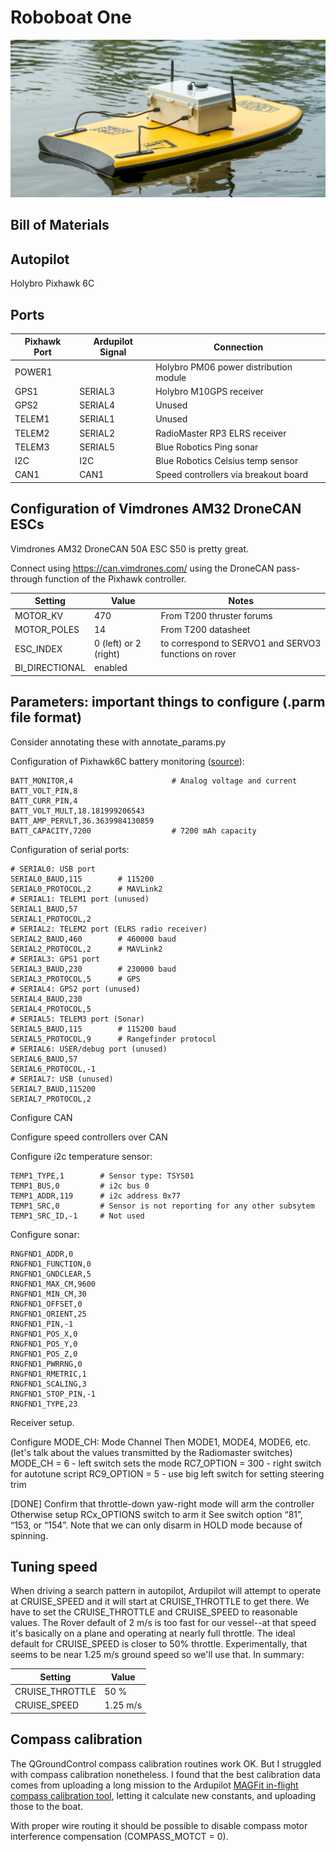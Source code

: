 # Roboboat One

![Roboboat One](images/roboboat-one.jpg)

## Bill of Materials

## Autopilot

Holybro Pixhawk 6C

## Ports

| Pixhawk Port | Ardupilot Signal | Connection |
| ------------ | ---------------- | ---------- |
| POWER1       |                  | Holybro PM06 power distribution module |
| GPS1         | SERIAL3          | Holybro M10GPS receiver |
| GPS2         | SERIAL4          | Unused |
| TELEM1       | SERIAL1          | Unused |
| TELEM2       | SERIAL2          | RadioMaster RP3 ELRS receiver |
| TELEM3       | SERIAL5          | Blue Robotics Ping sonar |
| I2C          | I2C              | Blue Robotics Celsius temp sensor |
| CAN1         | CAN1             | Speed controllers via breakout board |

## Configuration of Vimdrones AM32 DroneCAN ESCs

Vimdrones AM32 DroneCAN 50A ESC S50 is pretty great.

Connect using https://can.vimdrones.com/ using the DroneCAN pass-through
function of the Pixhawk controller.

| Setting  | Value | Notes |
| -------- | ----- | ----- |
| MOTOR_KV | 470   | From T200 thruster forums |
| MOTOR_POLES | 14 | From T200 datasheet |
| ESC_INDEX | 0 (left) or 2 (right) | to correspond to SERVO1 and SERVO3 functions on rover |
| BI_DIRECTIONAL | enabled | |


## Parameters: important things to configure (.parm file format)

Consider annotating these with annotate_params.py

Configuration of Pixhawk6C battery monitoring ([source](https://ardupilot.org/copter/docs/common-holybro-pixhawk6C.html#battery-monitoring)):

```csv
BATT_MONITOR,4                      # Analog voltage and current
BATT_VOLT_PIN,8
BATT_CURR_PIN,4
BATT_VOLT_MULT,18.181999206543
BATT_AMP_PERVLT,36.3639984130859 
BATT_CAPACITY,7200                  # 7200 mAh capacity
```

Configuration of serial ports:

```csv
# SERIAL0: USB port
SERIAL0_BAUD,115        # 115200
SERIAL0_PROTOCOL,2      # MAVLink2
# SERIAL1: TELEM1 port (unused)
SERIAL1_BAUD,57
SERIAL1_PROTOCOL,2
# SERIAL2: TELEM2 port (ELRS radio receiver)
SERIAL2_BAUD,460        # 460000 baud
SERIAL2_PROTOCOL,2      # MAVLink2
# SERIAL3: GPS1 port
SERIAL3_BAUD,230        # 230000 baud
SERIAL3_PROTOCOL,5      # GPS
# SERIAL4: GPS2 port (unused)
SERIAL4_BAUD,230
SERIAL4_PROTOCOL,5
# SERIAL5: TELEM3 port (Sonar)
SERIAL5_BAUD,115        # 115200 baud
SERIAL5_PROTOCOL,9      # Rangefinder protocol
# SERIAL6: USER/debug port (unused)
SERIAL6_BAUD,57
SERIAL6_PROTOCOL,-1
# SERIAL7: USB (unused)
SERIAL7_BAUD,115200
SERIAL7_PROTOCOL,2
```

Configure CAN

Configure speed controllers over CAN

Configure i2c temperature sensor:

```csv
TEMP1_TYPE,1        # Sensor type: TSYS01
TEMP1_BUS,0         # i2c bus 0
TEMP1_ADDR,119      # i2c address 0x77
TEMP1_SRC,0         # Sensor is not reporting for any other subsytem
TEMP1_SRC_ID,-1     # Not used
```

Configure sonar:

```csv
RNGFND1_ADDR,0
RNGFND1_FUNCTION,0
RNGFND1_GNDCLEAR,5
RNGFND1_MAX_CM,9600
RNGFND1_MIN_CM,30
RNGFND1_OFFSET,0
RNGFND1_ORIENT,25
RNGFND1_PIN,-1
RNGFND1_POS_X,0
RNGFND1_POS_Y,0
RNGFND1_POS_Z,0
RNGFND1_PWRRNG,0
RNGFND1_RMETRIC,1
RNGFND1_SCALING,3
RNGFND1_STOP_PIN,-1
RNGFND1_TYPE,23
```

Receiver setup.

Configure MODE_CH: Mode Channel
Then MODE1, MODE4, MODE6, etc.
(let's talk about the values transmitted by the Radiomaster switches)
MODE_CH = 6 - left switch sets the mode
RC7_OPTION = 300 - right switch for autotune script
RC9_OPTION = 5 - use big left switch for setting steering trim

[DONE] Confirm that throttle-down yaw-right mode will arm the controller
Otherwise setup RCx_OPTIONS switch to arm it
See switch option “81”, “153, or “154”.
Note that we can only disarm in HOLD mode because of spinning.

## Tuning speed

When driving a search pattern in autopilot, Ardupilot will attempt to operate
at CRUISE_SPEED and it will start at CRUISE_THROTTLE to get there.  We have to
set the CRUISE_THROTTLE and CRUISE_SPEED to reasonable values.  The Rover
default of 2 m/s is too fast for our vessel--at that speed it's basically on
a plane and operating at nearly full throttle.  The ideal default for
CRUISE_SPEED is closer to 50% throttle.  Experimentally, that seems to be
near 1.25 m/s ground speed so we'll use that.  In summary:

| Setting         | Value    |
| --------------- | -------- |
| CRUISE_THROTTLE | 50 %     |
| CRUISE_SPEED    | 1.25 m/s |

## Compass calibration

The QGroundControl compass calibration routines work OK.  But I struggled with
compass calibration nonetheless.  I found that the best calibration data comes
from uploading a long mission to the Ardupilot [MAGFit in-flight compass
calibration tool](https://firmware.ardupilot.org/Tools/WebTools/MAGFit/),
letting it calculate new constants, and uploading those to the boat.

With proper wire routing it should be possible to disable compass motor
interference compensation (COMPASS_MOTCT = 0).
